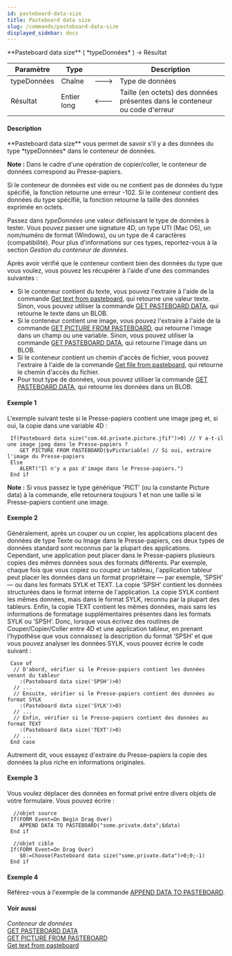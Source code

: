 ```yaml
---
id: pasteboard-data-size
title: Pasteboard data size
slug: /commands/pasteboard-data-size
displayed_sidebar: docs
---
```


<!--REF #_command_.Pasteboard data size.Syntax-->**Pasteboard data size** ( *typeDonnées* ) -> Résultat<!-- END REF-->
<!--REF #_command_.Pasteboard data size.Params-->
| Paramètre | Type |  | Description |
| --- | --- | --- | --- |
| typeDonnées | Chaîne | &#x1F852; | Type de données |
| Résultat | Entier long | &#x1F850; | Taille (en octets) des données présentes dans le conteneur ou code d'erreur |

<!-- END REF-->

#### Description 

<!--REF #_command_.Pasteboard data size.Summary-->**Pasteboard data size** vous permet de savoir s'il y a des données du type *typeDonnées* dans le conteneur de données.<!-- END REF--> 

**Note :** Dans le cadre d'une opération de copier/coller, le conteneur de données correspond au Presse-papiers. 

Si le conteneur de données est vide ou ne contient pas de données du type spécifié, la fonction retourne une erreur -102\. Si le conteneur contient des données du type spécifié, la fonction retourne la taille des données exprimée en octets. 

Passez dans *typeDonnées* une valeur définissant le type de données à tester. Vous pouvez passer une signature 4D, un type UTI (Mac OS), un nom/numéro de format (Windows), ou un type de 4 caractères (compatibilité). Pour plus d'informations sur ces types, reportez-vous à la section *Gestion du conteneur de données*. 

Après avoir vérifié que le conteneur contient bien des données du type que vous voulez, vous pouvez les récupérer à l'aide d'une des commandes suivantes :

* Si le conteneur contient du texte, vous pouvez l'extraire à l'aide de la commande [Get text from pasteboard](get-text-from-pasteboard.md), qui retourne une valeur texte. Sinon, vous pouvez utiliser la commande [GET PASTEBOARD DATA](get-pasteboard-data.md), qui retourne le texte dans un BLOB.
* Si le conteneur contient une image, vous pouvez l'extraire à l'aide de la commande [GET PICTURE FROM PASTEBOARD](get-picture-from-pasteboard.md), qui retourne l'image dans un champ ou une variable. Sinon, vous pouvez utiliser la commande [GET PASTEBOARD DATA](get-pasteboard-data.md), qui retourne l'image dans un BLOB.
* Si le conteneur contient un chemin d'accès de fichier, vous pouvez l'extraire à l'aide de la commande [Get file from pasteboard](get-file-from-pasteboard.md), qui retourne le chemin d'accès du fichier.
* Pour tout type de données, vous pouvez utiliser la commande [GET PASTEBOARD DATA](get-pasteboard-data.md), qui retourne les données dans un BLOB.

#### Exemple 1 

L'exemple suivant teste si le Presse-papiers contient une image jpeg et, si oui, la copie dans une variable 4D : 

```4d
 If(Pasteboard data size("com.4d.private.picture.jfif")>0) // Y a-t-il une image jpeg dans le Presse-papiers ?
    GET PICTURE FROM PASTEBOARD($vPicVariable) // Si oui, extraire l'image du Presse-papiers
 Else
    ALERT("Il n'y a pas d'image dans le Presse-papiers.")
 End if
```

  
**Note :** Si vous passez le type générique 'PICT' (ou la constante Picture data) à la commande, elle retournera toujours 1 et non une taille si le Presse-papiers contient une image. 

#### Exemple 2 

Généralement, après un couper ou un copier, les applications placent des données de type Texte ou Image dans le Presse-papiers, ces deux types de données standard sont reconnus par la plupart des applications. Cependant, une application peut placer dans le Presse-papiers plusieurs copies des mêmes données sous des formats différents. Par exemple, chaque fois que vous copiez ou coupez un tableau, l'application tableur peut placer les données dans un format propriétaire — par exemple, ‘SPSH’ — ou dans les formats SYLK et TEXT. La copie ‘SPSH’ contient les données structurées dans le format interne de l'application. La copie SYLK contient les mêmes données, mais dans le format SYLK, reconnu par la plupart des tableurs. Enfin, la copie TEXT contient les mêmes données, mais sans les informations de formatage supplémentaires présentes dans les formats SYLK ou ‘SPSH’. Donc, lorsque vous écrivez des routines de Couper/Copier/Coller entre 4D et une application tableur, en prenant l'hypothèse que vous connaissez la description du format ‘SPSH’ et que vous pouvez analyser les données SYLK, vous pouvez écrire le code suivant :

```4d
 Case of
  // D'abord, vérifier si le Presse-papiers contient les données venant du tableur
    :(Pasteboard data size('SPSH')>0)
  // ...
  // Ensuite, vérifier si le Presse-papiers contient des données au format SYLK
    :(Pasteboard data size('SYLK')>0)
  // ...
  // Enfin, vérifier si le Presse-papiers contient des données au format TEXT
    :(Pasteboard data size('TEXT')>0)
  // ...
 End case
```

Autrement dit, vous essayez d'extraire du Presse-papiers la copie des données la plus riche en informations originales.

#### Exemple 3 

Vous voulez déplacer des données en format privé entre divers objets de votre formulaire. Vous pouvez écrire :

```4d
  //objet source
 If(FORM Event=On Begin Drag Over)
    APPEND DATA TO PASTEBOARD("some.private.data";$data)
 End if
```

```4d
  //objet cible
 If(FORM Event=On Drag Over)
    $0:=Choose(Pasteboard data size("some.private.data")>0;0;-1)
 End if
```

#### Exemple 4 

Référez-vous à l'exemple de la commande [APPEND DATA TO PASTEBOARD](append-data-to-pasteboard.md).

#### Voir aussi 

*Conteneur de données*  
[GET PASTEBOARD DATA](get-pasteboard-data.md)  
[GET PICTURE FROM PASTEBOARD](get-picture-from-pasteboard.md)  
[Get text from pasteboard](get-text-from-pasteboard.md)  